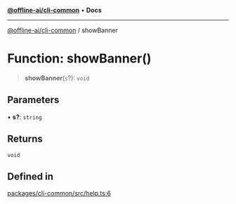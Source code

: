 [**@offline-ai/cli-common**](../README.md) • **Docs**

***

[@offline-ai/cli-common](../globals.md) / showBanner

# Function: showBanner()

> **showBanner**(`s`?): `void`

## Parameters

• **s?**: `string`

## Returns

`void`

## Defined in

[packages/cli-common/src/help.ts:6](https://github.com/offline-ai/cli-common.js/blob/6110be32dd71d006a547f3ce0453d9f2661e8819/src/help.ts#L6)
